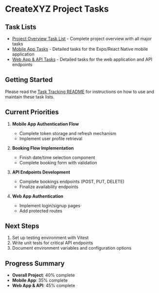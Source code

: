 # CreateXYZ Project Tasks

## Task Lists

- [Project Overview Task List](PROJECT_TASK_LIST.md) - Complete project overview with all major tasks
- [Mobile App Tasks](MOBILE_APP_TASKS.md) - Detailed tasks for the Expo/React Native mobile application
- [Web App & API Tasks](WEB_API_TASKS.md) - Detailed tasks for the web application and API endpoints

## Getting Started

Please read the [Task Tracking README](TASK_TRACKING_README.md) for instructions on how to use and maintain these task lists.

## Current Priorities

1. **Mobile App Authentication Flow**
   - Complete token storage and refresh mechanism
   - Implement user profile retrieval

2. **Booking Flow Implementation**
   - Finish date/time selection component
   - Complete booking form with validation

3. **API Endpoints Development**
   - Complete bookings endpoints (POST, PUT, DELETE)
   - Finalize availability endpoints

4. **Web App Authentication**
   - Implement login/signup pages
   - Add protected routes

## Next Steps

1. Set up testing environment with Vitest
2. Write unit tests for critical API endpoints
3. Document environment variables and configuration options

## Progress Summary

- **Overall Project**: 40% complete
- **Mobile App**: 35% complete
- **Web App & API**: 45% complete